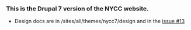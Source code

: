 ### This is the Drupal 7 version of the NYCC website.

- Design docs are in /sites/all/themes/nycc7/design and in the [issue #13](/apperceive/nycc7/issues/13)
